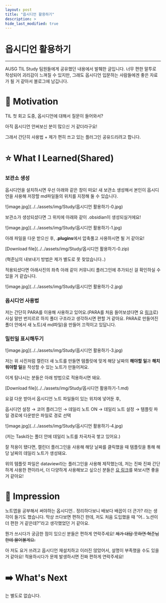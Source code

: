```yaml
---
layout: post
title: "옵시디언 활용하기"
description: >
hide_last_modified: true
---
```


# 옵시디언 활용하기

---

AUSG TIL Study 팀원들에게 공유했던 내용에서 발췌한 글입니다. 너무 편한 말투로 작성되어 괴리감이 느껴질 수 있지만, 그래도 옵시디언 입문하는 사람들에겐 좋은 자료가 될 거 같아서 블로그에 남깁니다.

# 🚂 Motivation

TIL 첫 회고 도중, 옵시디언에 대해서 질문이 들어와서? 

아직 옵시디언 안써보신 분이 많으신 거 같더라구요!

그래서 간단히 사용법 + 제가 편히 쓰고 있는 플러그인 공유드리려고 합니다.

# ⭐ What I Learned(Shared)

### 보관소 생성

옵시디언을 설치하시면 우선 아래와 같은 창이 떠요! 새 보관소 생성해서 본인이 옵시디언을 사용해 저장할 md파일들의 위치를 지정해 둘 수 있습니다. 

![image.jpg](../../assets/img/Study/옵시디언 활용하기-0.jpg)

보관소가 생성되셨다면 그 위치에 아래와 같이 .obsidian이 생성되실거에요!

![image.jpg](../../assets/img/Study/옵시디언 활용하기-1.jpg)

아래 파일을 다운 받으신 후, **.plugins**에서 압축풀고 사용하시면 될 거 같아요!

[Download file](../../assets/img/Study/옵시디언 활용하기-0.zip)

(혁준님의 내보내기 방법은 제가 별도로 못 찾았습니다..)

적용되셨다면 아래사진의 좌측 아래 같이 커뮤니티 플러그인에 추가되신 걸 확인하실 수 있을 거 같습니다.

![image.jpg](../../assets/img/Study/옵시디언 활용하기-2.jpg)

### 옵시디언 사용법

저는 간단히 PARA를 이용해 사용하고 있어요.(PARA를 처음 들어보셨다면 요 [링크](https://www.youtube.com/watch?v=lkRQuMIbFYc&t=472s)로)
사실 말만 번지르르 하지 폴더 구조라고 생각하시면 편할 거 같아요.
PARA로 만들어진 폴더 안에서 새 노트(새 md파일)을 만들어 끄적이고 있답니다.

### 밀린일 표시해두기

![image.jpg](../../assets/img/Study/옵시디언 활용하기-3.jpg)

저는 위 사진처럼 캘린더 새 노트를 만들면 템플릿에 맞게 해당 날짜의 **해야할 일**과 **해치워야할 일**을 작성할 수 있는 노트가 만들어져요.

이게 탐나시는 분들은 아래 방법으로 적용하시면 돼요.

[Download file](../../assets/img/Study/옵시디언 활용하기-1.md)

요걸 다운 받아서 옵시디언 노트 파일들이 있는 위치에 넣어둔 후, 

옵시디언 설정 → 코어 플러그인 → 데일리 노트 ON → 데일리 노트 설정 → 템플릿 파일 경로에 다운받은 파일로 경로 선택

![image.jpg](../../assets/img/Study/옵시디언 활용하기-4.jpg)

(저는 Task라는 폴더 안에 데일리 노트를 차곡차곡 쌓고 있어요.)

잘 적용이 됐다면, 캘린더 플러그인을 사용해 해당 날짜를 클릭했을 때 템플릿을 통해 해당 날짜의 데일리 노트가 생성돼요.

위의 템플릿 파일은 dataview라는 플러그인을 사용해 제작했는데, 저는 진짜 진짜 간단하게 사용한 편이라서, 더 다양하게 사용해보고 싶으신 분들은 [요 링크](https://www.youtube.com/watch?v=Iv7wCJArqPI)를 봐보시면 좋을 거 같아요!

# 💭 Impression

노트앱을 공부해서 써야하는 옵시디언.. 정리하다보니 배보다 배꼽이 더 큰가? 라는 생각이 들기도 했습니다. 막상 쓰다보면 편하긴 한데, 저도 처음 도입했을 때 “어.. 노션이 더 편한 거 같은데?”라고 생각했었던 거 같아요. 

뭔가 쓰시다가 궁금한 점이 있으신 분들은 편하게 연락주세요! ~~제가 대답 못하면 혁준님한테 물어볼게요.~~

아 저도 요거 쓰려고 옵시디언 재설치하고 이러진 않았어서, 설명이 부족했을 수도 있을 거 같아요! 적용하시다가 문제 발생하시면 진짜 편하게 연락주세요!

# ➡️ **What's Next**

는 별도로 없습니다.
